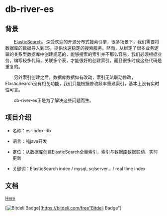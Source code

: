 # db-river-es

## 背景

　　[ElasticSearch](https://github.com/elastic/elasticsearch)，深受欢迎的开源分布式搜索引擎，很多场景下，我们需要将数据库的数据导入到ES，提供快速稳定的搜索服务。然而，从绑定了很多业务逻辑的关系型数据库中创建规范的，能够搜索的索引并不那么容易，我们必须根据业务，编写较多代码，关联多个表，才能很好的创建索引，而且很多时候这些代码是重复的。

　　另外索引创建之后，数据库数据如有改动，索引无法联动修改，ElasticSearch没有相关功能，我们只能根据修改频率重建索引，基本上没有实时性可言。

　　db-river-es正是为了解决这些问题而生。

## 项目介绍

- 名称：es-index-db


- 语言：纯java开发


- 定位：从数据库创建ElasticSearch全量索引，索引与数据库数据联动，实时更新


- 关键词：ElasticSearch index / mysql, sqlserver... / real time index

## 文档

[Here](https://github.com/wxingyl/db-river-elasticsearch/wiki)



[![Bitdeli Badge](https://d2weczhvl823v0.cloudfront.net/wxingyl/es-index-db/trend.png)](https://bitdeli.com/free"Bitdeli Badge")
